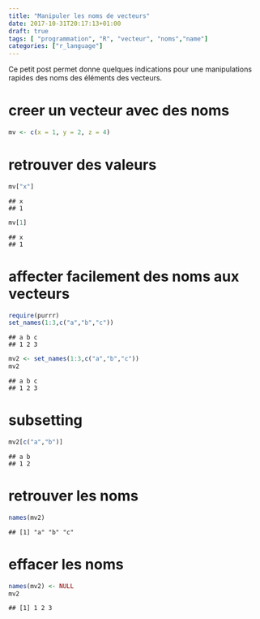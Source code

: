 ```yaml
---
title: "Manipuler les noms de vecteurs"
date: 2017-10-31T20:17:13+01:00
draft: true
tags: [ "programmation", "R", "vecteur", "noms","name"]
categories: ["r_language"]
---
```


Ce petit post permet donne quelques indications pour une manipulations rapides des noms des éléments des vecteurs.

<!--more-->

# creer un vecteur avec des noms



```r
mv <- c(x = 1, y = 2, z = 4)
```

# retrouver des valeurs


```r
mv["x"]
```

```
## x 
## 1
```

```r
mv[1]
```

```
## x 
## 1
```



# affecter facilement des noms aux vecteurs



```r
require(purrr)
set_names(1:3,c("a","b","c"))
```

```
## a b c 
## 1 2 3
```

```r
mv2 <- set_names(1:3,c("a","b","c"))
mv2
```

```
## a b c 
## 1 2 3
```


# subsetting


```r
mv2[c("a","b")]
```

```
## a b 
## 1 2
```


# retrouver les noms


```r
names(mv2)
```

```
## [1] "a" "b" "c"
```

# effacer les noms


```r
names(mv2) <- NULL
mv2
```

```
## [1] 1 2 3
```




